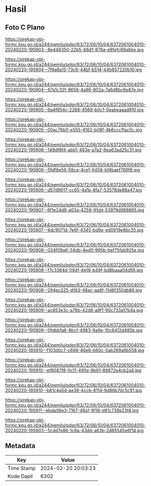 # Hasil

## Foto C Plano

https://sirekap-obj-formc.kpu.go.id/a244/pemilu/pdpr/63/72/06/10/04/6372061004010-20240220-195903--8e448350-22b5-46d1-878a-e8fefc69abbe.jpg

https://sirekap-obj-formc.kpu.go.id/a244/pemilu/pdpr/63/72/06/10/04/6372061004010-20240220-195904--7f9a8a15-73c6-44bf-b514-44b857220b10.jpg

https://sirekap-obj-formc.kpu.go.id/a244/pemilu/pdpr/63/72/06/10/04/6372061004010-20240220-195904--67a1c32f-9658-4a96-802a-7a6d8bc6e87e.jpg

https://sirekap-obj-formc.kpu.go.id/a244/pemilu/pdpr/63/72/06/10/04/6372061004010-20240220-195905--9a4f854c-2266-4569-b0c1-0eabeaaad910.jpg

https://sirekap-obj-formc.kpu.go.id/a244/pemilu/pdpr/63/72/06/10/04/6372061004010-20240220-195905--00ac76b0-e555-4162-b08f-4b6ccc1fac0c.jpg

https://sirekap-obj-formc.kpu.go.id/a244/pemilu/pdpr/63/72/06/10/04/6372061004010-20240220-195906--148df8f4-abb1-483e-a7a2-6ea63ad25c31.jpg

https://sirekap-obj-formc.kpu.go.id/a244/pemilu/pdpr/63/72/06/10/04/6372061004010-20240220-195906--5fdf8e56-58ca-4ce1-9458-bf4baef769f8.jpg

https://sirekap-obj-formc.kpu.go.id/a244/pemilu/pdpr/63/72/06/10/04/6372061004010-20240220-195906--d57d9617-cc65-4a1b-8fa7-53578de88a47.jpg

https://sirekap-obj-formc.kpu.go.id/a244/pemilu/pdpr/63/72/06/10/04/6372061004010-20240220-195907--6f1e24d8-a03a-4259-91dd-53979d988665.jpg

https://sirekap-obj-formc.kpu.go.id/a244/pemilu/pdpr/63/72/06/10/04/6372061004010-20240220-195907--4dc9071d-7e6f-4345-bd9e-ed0919e8bc35.jpg

https://sirekap-obj-formc.kpu.go.id/a244/pemilu/pdpr/63/72/06/10/04/6372061004010-20240220-195908--024f09a6-34db-4ed0-995b-bef75fab925e.jpg

https://sirekap-obj-formc.kpu.go.id/a244/pemilu/pdpr/63/72/06/10/04/6372061004010-20240220-195908--f7c3364d-094f-4e18-b49f-bd8baaa04d56.jpg

https://sirekap-obj-formc.kpu.go.id/a244/pemilu/pdpr/63/72/06/10/04/6372061004010-20240220-195908--294ec225-d163-48ac-aa6f-11d8f350db86.jpg

https://sirekap-obj-formc.kpu.go.id/a244/pemilu/pdpr/63/72/06/10/04/6372061004010-20240220-195909--ac853e3c-a76b-42d8-a9f1-90c733a17b4a.jpg

https://sirekap-obj-formc.kpu.go.id/a244/pemilu/pdpr/63/72/06/10/04/6372061004010-20240220-195909--0fdbb1a8-8bcf-4983-9a9e-10c6412d485b.jpg

https://sirekap-obj-formc.kpu.go.id/a244/pemilu/pdpr/63/72/06/10/04/6372061004010-20240220-195910--f103d0c7-c698-46e6-b60c-0ab269a6b558.jpg

https://sirekap-obj-formc.kpu.go.id/a244/pemilu/pdpr/63/72/06/10/04/6372061004010-20240220-195910--ef8047f8-0c11-495e-9b91-89872e4cb2a4.jpg

https://sirekap-obj-formc.kpu.go.id/a244/pemilu/pdpr/63/72/06/10/04/6372061004010-20240220-195910--b81c4a5d-ae38-4ccb-811d-9d86b7dc5c91.jpg

https://sirekap-obj-formc.kpu.go.id/a244/pemilu/pdpr/63/72/06/10/04/6372061004010-20240220-195911--ebda06e3-7167-48a1-9f18-d81c739e23f4.jpg

https://sirekap-obj-formc.kpu.go.id/a244/pemilu/pdpr/63/72/06/10/04/6372061004010-20240220-195903--5cdd7e86-1c6a-43dd-a63b-2d85545e6f14.jpg


## Metadata

| Key        | Value               |
| ---------- | ------------------- |
| Time Stamp | 2024-02-20 20:03:23 |
| Kode Dapil | 6302                |



